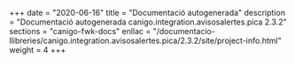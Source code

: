 +++
date        = "2020-06-16"
title       = "Documentació autogenerada"
description = "Documentació autogenerada canigo.integration.avisosalertes.pica 2.3.2"
sections    = "canigo-fwk-docs"
enllac		= "/documentacio-llibreries/canigo.integration.avisosalertes.pica/2.3.2/site/project-info.html"
weight      = 4
+++
